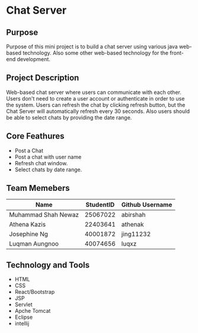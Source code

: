 # Chat Server

## Purpose 
Purpose of this mini project is to build a chat server using various java web-based technology.
Also some other web-based technology for the front-end development.

## Project Description
Web-based chat server where users can communicate with each other. Users don't need to create a user account or authenticate in order to use the system. Users can refresh the chat by clicking refresh button, but the Chat Server will automatically refresh every 30 seconds. Also users should be able to select chats by providing the date range.

## Core Feathures
  * Post a Chat 
  * Post a chat with user name
  * Refresh chat window.
  * Select chats by date range.
  
## Team Memebers

| Name                     |StudentID                     |Github Username
|------------------------- |----------------------------- |----------------
|Muhammad Shah Newaz       |25067022                      |abirshah
|Athena Kazis              |22403641                      |athenak
|Josephine Ng              |40001872                      |jing11232
|Luqman Aungnoo            |40074656                      |luqxz

## Technology and Tools
* HTML
* CSS
* React/Bootstrap 
* JSP
* Servlet
* Apche Tomcat
* Eclipse
* intellij

